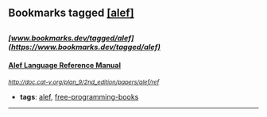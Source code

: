 ## Bookmarks tagged [[alef]](https://www.bookmarks.dev/search?q=[alef])

_<sup><sup>[www.bookmarks.dev/tagged/alef](https://www.bookmarks.dev/tagged/alef)</sup></sup>_
---
#### [Alef Language Reference Manual](http://doc.cat-v.org/plan_9/2nd_edition/papers/alef/ref)
_<sup>http://doc.cat-v.org/plan_9/2nd_edition/papers/alef/ref</sup>_

* **tags**: [alef](../tagged/alef.md), [free-programming-books](../tagged/free-programming-books.md)
---
